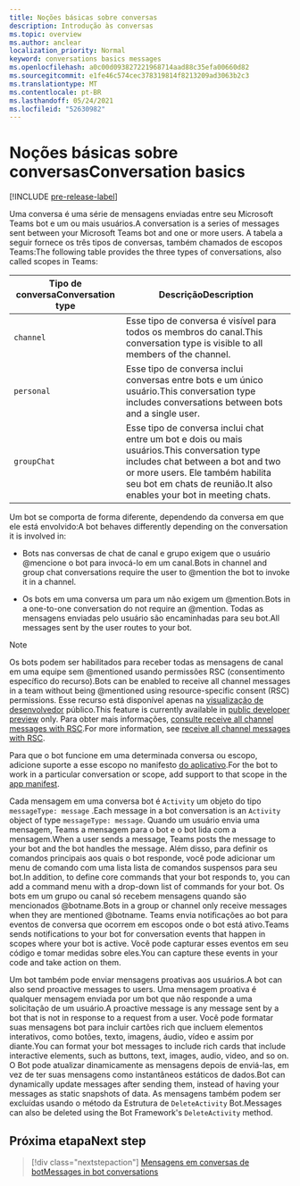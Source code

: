 ```yaml
---
title: Noções básicas sobre conversas
description: Introdução às conversas
ms.topic: overview
ms.author: anclear
localization_priority: Normal
keyword: conversations basics messages
ms.openlocfilehash: a0c00d093827221968714aad88c35efa00660d82
ms.sourcegitcommit: e1fe46c574cec378319814f8213209ad3063b2c3
ms.translationtype: MT
ms.contentlocale: pt-BR
ms.lasthandoff: 05/24/2021
ms.locfileid: "52630982"
---
```

# <a name="conversation-basics"></a><span data-ttu-id="661c4-103">Noções básicas sobre conversas</span><span class="sxs-lookup"><span data-stu-id="661c4-103">Conversation basics</span></span>

[!INCLUDE [pre-release-label](~/includes/v4-to-v3-pointer-bots.md)]

<span data-ttu-id="661c4-104">Uma conversa é uma série de mensagens enviadas entre seu Microsoft Teams bot e um ou mais usuários.</span><span class="sxs-lookup"><span data-stu-id="661c4-104">A conversation is a series of messages sent between your Microsoft Teams bot and one or more users.</span></span> <span data-ttu-id="661c4-105">A tabela a seguir fornece os três tipos de conversas, também chamados de escopos Teams:</span><span class="sxs-lookup"><span data-stu-id="661c4-105">The following table provides the three types of conversations, also called scopes in Teams:</span></span>

| <span data-ttu-id="661c4-106">Tipo de conversa</span><span class="sxs-lookup"><span data-stu-id="661c4-106">Conversation type</span></span> | <span data-ttu-id="661c4-107">Descrição</span><span class="sxs-lookup"><span data-stu-id="661c4-107">Description</span></span> |
| ------- | ----------- |
| `channel` | <span data-ttu-id="661c4-108">Esse tipo de conversa é visível para todos os membros do canal.</span><span class="sxs-lookup"><span data-stu-id="661c4-108">This conversation type is visible to all members of the channel.</span></span> |
| `personal` | <span data-ttu-id="661c4-109">Esse tipo de conversa inclui conversas entre bots e um único usuário.</span><span class="sxs-lookup"><span data-stu-id="661c4-109">This conversation type includes conversations between bots and a single user.</span></span> |
| `groupChat` | <span data-ttu-id="661c4-110">Esse tipo de conversa inclui chat entre um bot e dois ou mais usuários.</span><span class="sxs-lookup"><span data-stu-id="661c4-110">This conversation type includes chat between a bot and two or more users.</span></span> <span data-ttu-id="661c4-111">Ele também habilita seu bot em chats de reunião.</span><span class="sxs-lookup"><span data-stu-id="661c4-111">It also enables your bot in meeting chats.</span></span> |

<span data-ttu-id="661c4-112">Um bot se comporta de forma diferente, dependendo da conversa em que ele está envolvido:</span><span class="sxs-lookup"><span data-stu-id="661c4-112">A bot behaves differently depending on the conversation it is involved in:</span></span>

* <span data-ttu-id="661c4-113">Bots nas conversas de chat de canal e grupo exigem que o usuário @mencione o bot para invocá-lo em um canal.</span><span class="sxs-lookup"><span data-stu-id="661c4-113">Bots in channel and group chat conversations require the user to @mention the bot to invoke it in a channel.</span></span>

* <span data-ttu-id="661c4-114">Os bots em uma conversa um para um não exigem um @mention.</span><span class="sxs-lookup"><span data-stu-id="661c4-114">Bots in a one-to-one conversation do not require an @mention.</span></span> <span data-ttu-id="661c4-115">Todas as mensagens enviadas pelo usuário são encaminhadas para seu bot.</span><span class="sxs-lookup"><span data-stu-id="661c4-115">All messages sent by the user routes to your bot.</span></span>

> [!NOTE]
> <span data-ttu-id="661c4-116">Os bots podem ser habilitados para receber todas as mensagens de canal em uma equipe sem @mentioned usando permissões RSC (consentimento específico do recurso).</span><span class="sxs-lookup"><span data-stu-id="661c4-116">Bots can be enabled to receive all channel messages in a team without being @mentioned using resource-specific consent (RSC) permissions.</span></span> <span data-ttu-id="661c4-117">Esse recurso está disponível apenas na [visualização de desenvolvedor](../../../resources/dev-preview/developer-preview-intro.md) público.</span><span class="sxs-lookup"><span data-stu-id="661c4-117">This feature is currently available in [public developer preview](../../../resources/dev-preview/developer-preview-intro.md) only.</span></span> <span data-ttu-id="661c4-118">Para obter mais informações, [consulte receive all channel messages with RSC](channel-messages-with-rsc.md).</span><span class="sxs-lookup"><span data-stu-id="661c4-118">For more information, see [receive all channel messages with RSC](channel-messages-with-rsc.md).</span></span>

<span data-ttu-id="661c4-119">Para que o bot funcione em uma determinada conversa ou escopo, adicione suporte a esse escopo no manifesto [do aplicativo](~/resources/schema/manifest-schema.md).</span><span class="sxs-lookup"><span data-stu-id="661c4-119">For the bot to work in a particular conversation or scope, add support to that scope in the [app manifest](~/resources/schema/manifest-schema.md).</span></span>

<span data-ttu-id="661c4-120">Cada mensagem em uma conversa bot é `Activity` um objeto do tipo `messageType: message` .</span><span class="sxs-lookup"><span data-stu-id="661c4-120">Each message in a bot conversation is an `Activity` object of type `messageType: message`.</span></span> <span data-ttu-id="661c4-121">Quando um usuário envia uma mensagem, Teams a mensagem para o bot e o bot lida com a mensagem.</span><span class="sxs-lookup"><span data-stu-id="661c4-121">When a user sends a message, Teams posts the message to your bot and the bot handles the message.</span></span> <span data-ttu-id="661c4-122">Além disso, para definir os comandos principais aos quais o bot responde, você pode adicionar um menu de comando com uma lista lista de comandos suspensos para seu bot.</span><span class="sxs-lookup"><span data-stu-id="661c4-122">In addition, to define core commands that your bot responds to, you can add a command menu with a drop-down list of commands for your bot.</span></span> <span data-ttu-id="661c4-123">Os bots em um grupo ou canal só recebem mensagens quando são mencionados @botname.</span><span class="sxs-lookup"><span data-stu-id="661c4-123">Bots in a group or channel only receive messages when they are mentioned @botname.</span></span> <span data-ttu-id="661c4-124">Teams envia notificações ao bot para eventos de conversa que ocorrem em escopos onde o bot está ativo.</span><span class="sxs-lookup"><span data-stu-id="661c4-124">Teams sends notifications to your bot for conversation events that happen in scopes where your bot is active.</span></span> <span data-ttu-id="661c4-125">Você pode capturar esses eventos em seu código e tomar medidas sobre eles.</span><span class="sxs-lookup"><span data-stu-id="661c4-125">You can capture these events in your code and take action on them.</span></span>

<span data-ttu-id="661c4-126">Um bot também pode enviar mensagens proativas aos usuários.</span><span class="sxs-lookup"><span data-stu-id="661c4-126">A bot can also send proactive messages to users.</span></span> <span data-ttu-id="661c4-127">Uma mensagem proativa é qualquer mensagem enviada por um bot que não responde a uma solicitação de um usuário.</span><span class="sxs-lookup"><span data-stu-id="661c4-127">A proactive message is any message sent by a bot that is not in response to a request from a user.</span></span> <span data-ttu-id="661c4-128">Você pode formatar suas mensagens bot para incluir cartões rich que incluem elementos interativos, como botões, texto, imagens, áudio, vídeo e assim por diante.</span><span class="sxs-lookup"><span data-stu-id="661c4-128">You can format your bot messages to include rich cards that include interactive elements, such as buttons, text, images, audio, video, and so on.</span></span> <span data-ttu-id="661c4-129">O Bot pode atualizar dinamicamente as mensagens depois de enviá-las, em vez de ter suas mensagens como instantâneos estáticos de dados.</span><span class="sxs-lookup"><span data-stu-id="661c4-129">Bot can dynamically update messages after sending them, instead of having your messages as static snapshots of data.</span></span> <span data-ttu-id="661c4-130">As mensagens também podem ser excluídas usando o método da Estrutura de `DeleteActivity` Bot.</span><span class="sxs-lookup"><span data-stu-id="661c4-130">Messages can also be deleted using the Bot Framework's `DeleteActivity` method.</span></span>

## <a name="next-step"></a><span data-ttu-id="661c4-131">Próxima etapa</span><span class="sxs-lookup"><span data-stu-id="661c4-131">Next step</span></span>

> [!div class="nextstepaction"]
> [<span data-ttu-id="661c4-132">Mensagens em conversas de bot</span><span class="sxs-lookup"><span data-stu-id="661c4-132">Messages in bot conversations</span></span>](~/bots/how-to/conversations/conversation-messages.md)

